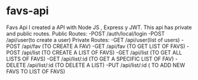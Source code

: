 # favs-api
Favs Api 
I created a API with Node JS , Express y JWT.
This api has private and public routes.
Public Routes:
-POST /auth/local/login
-POST /api/user(to create a user)
Private Routes:
-GET /api/user(list of users)
-POST /api/fav (TO CREATE A FAV)
-GET /api/fav (TO GET LIST OF FAVS)
-POST /api/list (TO CREATE A LIST OF FAVS)
-GET /api/list (TO GET ALL LISTS OF FAVS)
-GET /api/list/:id (TO GET A SPECIFIC LIST OF FAV)
-DELETE /api/list/:id (TO DELETE A LIST)
-PUT /api/list/:id ( TO ADD NEW FAVS TO LIST OF FAVS)

